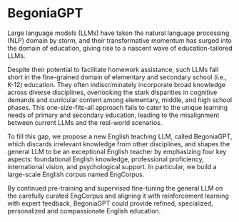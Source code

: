 # BegoniaGPT
Large language models (LLMs) have taken the natural language processing (NLP) domain by storm, and their transformative momentum has surged into the domain of education, giving rise to a nascent wave of education-tailored LLMs.

Despite their potential to facilitate homework assistance, such LLMs fall short in the fine-grained domain of elementary and secondary school (i.e., K-12) education. They often indiscriminately incorporate broad knowledge across diverse disciplines, overlooking the stark disparities in cognitive demands and curricular content among elementary, middle, and high school phases. This one-size-fits-all approach fails to cater to the unique learning needs of primary and secondary education, leading to the misalignment between current LLMs and the real-world scenarios.

To fill this gap, we propose a new English teaching LLM, called BegoniaGPT, which discards irrelevant knowledge from other disciplines, and shapes the general LLM to be  an exceptional English teacher by emphasizing four key aspects: foundational English knowledge, professional proficiency, international vision, and psychological support. In particular, we build a large-scale English corpus named EngCorpus. 

By continued pre-training and supervised fine-tuning the general LLM on the carefully curated EngCorpus and aligning it with reinforcement learning with expert feedback, BegoniaGPT could provide refined, specialized, personalized and compassionate English education. 
